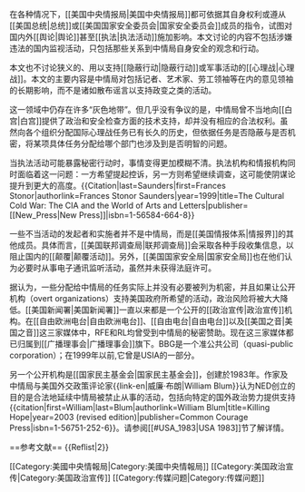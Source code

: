 在各种情况下，[[美国中央情报局|美国中央情报局]]都可依据其自身权利或遵从[[美国总统|总统]]或[[美国国家安全委员会|国家安全委员会]]成员的指令，试图对国内外[[舆论|舆论]]甚至[[执法|执法活动]]施加影响。本文讨论的内容不包括涉嫌违法的国内监视活动，只包括那些关系到中情局自身安全的观念和行动。

本文也不讨论狭义的、用以支持[[隐蔽行动|隐蔽行动]]或军事活动的[[心理战|心理战]]。本文的主要内容是中情局对包括记者、艺术家、劳工领袖等在内的意见领袖的长期影响，而不是诸如散布谣言以支持政变之类的活动。

这一领域中仍存在许多“灰色地带”。但几乎没有争议的是，中情局曾不当地向[[白宫|白宫]]提供了政治和安全检查方面的技术支持，却并没有相应的合法权利。虽然向各个组织分配国际心理战任务已有长久的历史，但依据任务是否隐蔽与是否机密，将某项具体任务分配给哪个部门也涉及到是否明智的问题。

当执法活动可能暴露秘密行动时，事情变得更加模糊不清。执法机构和情报机构同时面临着这一问题：一方希望提起控诉，另一方则希望继续调查，这可能使阴谋论提升到更大的高度。<ref name="SaundersCulture">{{Citation|last=Saunders|first=Frances Stonor|authorlink=Frances Stonor Saunders|year=1999|title=The Cultural Cold War: The CIA and the World of Arts and Letters|publisher=[[New_Press|New Press]]|isbn=1-56584-664-8}}</ref>

一些不当活动的发起者和实施者并不是中情局，而是[[美国情报体系|情报界]]的其他成员。具体而言，[[美国联邦调查局|联邦调查局]]会采取各种手段收集信息，以阻止国内的[[颠覆|颠覆活动]]。另外，[[美国国家安全局|国家安全局]]也在他们认为必要时从事电子通讯监听活动，虽然并未获得法庭许可。

据认为，一些分配给中情局的任务实际上并没有必要被列为机密，并且如果让公开机构（overt organizations）支持美国政府所希望的活动，政治风险将被大大降低。[[美国新闻署|美国新闻署]]一直以来都是一个公开的[[政治宣传|政治宣传]]机构。在[[自由欧洲电台|自由欧洲电台]]、[[自由电台|自由电台]]以及[[美国之音|美国之音]]这三家媒体中，RFE和RL均曾受到中情局的秘密赞助。现在这三家媒体都已归属到[[广播理事会|广播理事会]]旗下。BBG是一个准公共公司（quasi-public corporation）；在1999年以前,它曾是USIA的一部分。

另一个公开机构是[[国家民主基金会|国家民主基金会]]，创建於1983年。作家及中情局与美国外交政策评论家{{link-en|威廉·布朗|William Blum}}认为NED创立的目的是合法地延续中情局被禁止从事的活动，包括向特定的国外政治势力提供支持<ref>{{citation|first=William|last=Blum|authorlink=William Blum|title=Killing Hope|year=2003 (revised edition)|publisher=Common Courage Press|isbn=1-56751-252-6}}</ref>。请参阅[[#USA_1983|USA 1983]]节了解详情。

==参考文献==
{{Reflist|2}}

[[Category:美國中央情報局|Category:美國中央情報局]]
[[Category:美国政治宣传|Category:美国政治宣传]]
[[Category:传媒问题|Category:传媒问题]]
